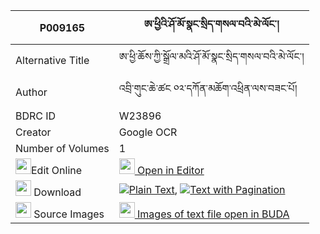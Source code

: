 |P009165|ཨ་ཕྱིའི་ཤོ་མོ་སྣང་སྲིད་གསལ་བའི་མེ་ལོང་། 
| --- | --- 
|Alternative Title |ཨ་ཕྱི་ཆོས་ཀྱི་སྒྲོལ་མའི་ཤོ་མོ་སྣང་སྲིད་གསལ་བའི་མེ་ལོང་།
|Author| འབྲི་གུང་ཆེ་ཚང ༠༢་དཀོན་མཆོག་འཕྲིན་ལས་བཟང་པོ།
|BDRC ID | W23896
|Creator | Google OCR
|Number of Volumes| 1
|<img width="25" src="https://img.icons8.com/color/25/000000/edit-property.png">Edit Online| [<img width="25" src="https://avatars.githubusercontent.com/u/45091458?s=200&v=4"> Open in Editor](http://editor.openpecha.org/P009165)
|<img width="25" src="https://img.icons8.com/fluent/48/000000/download-2.png"/>  Download | [![](https://img.icons8.com/color/20/000000/txt.png)Plain Text](https://github.com/Openpecha/P009165/releases/download/v1/achi_i_shomo_nangsi_salwa_i_me_plain_P009165.zip), [![](https://img.icons8.com/color/20/000000/txt.png)Text with Pagination](https://github.com/Openpecha/P009165/releases/download/v1/achi_i_shomo_nangsi_salwa_i_me_pages_P009165.zip)
|<img width="25" src="https://img.icons8.com/plasticine/100/000000/pictures-folder.png"/>  Source Images | [<img width="25" src="https://library.bdrc.io/icons/BUDA-small.svg"> Images of text file open in BUDA](https://library.bdrc.io/show/bdr:W23896)